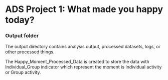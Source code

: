 # ADS Project 1: What made you happy today?
### Output folder

The output directory contains analysis output, processed datasets, logs, or other processed things. 

The Happy_Moment_Processed_Data is created to store the data with Individual_Group indicator which represent the moment is Individual activity or Group activity.

